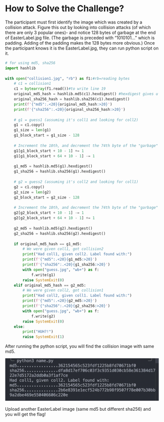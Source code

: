 # How to Solve the Challenge?

The participant must first identify the image which was created by a collision attack. Figure this out by looking into collision attacks (of which there are only 3 popular ones)- and notice 128 bytes of garbage at the end of EasterLabel.jpg file. (The garbage is preceded with “1010101…” which is padding. Adding of the padding makes the 128 bytes more obvious.)
Once the participant knows it is the EasterLabel.jpg, they can run python script on it.

```py
# for using md5, sha256
import hashlib

with open("collision1.jpg", "rb") as f1:#rb=reading bytes
    # c1 = collision1
    c1 = bytearray(f1.read())#to write line 19
    original_md5_hash = hashlib.md5(c1).hexdigest() #hexdigest gives u string
    original_sha256_hash = hashlib.sha256(c1).hexdigest()
    print(f'{"md5":.<20}{original_md5_hash:>20}')
    print(f'{"sha256":.<20}{original_sha256_hash:>20}')

    # g1 = guess1 (assuming it's coll1 and looking for coll2)
    g1 = c1.copy()
    g1_size = len(g1)
    g1_block_start = g1_size - 128

    # Increment the 10th, and decrement the 74th byte of the "garbage" block
    g1[g1_block_start + 10 - 1] += 1
    g1[g1_block_start + 64 + 10 - 1] -= 1

    g1_md5 = hashlib.md5(g1).hexdigest()
    g1_sha256 = hashlib.sha256(g1).hexdigest()

    # g2 = guess2 (assuming it's coll2 and looking for coll1)
    g2 = c1.copy()
    g2_size = len(g2)
    g2_block_start = g2_size - 128

    # Increment the 10th, and decrement the 74th byte of the "garbage" block
    g2[g2_block_start + 10 - 1] -= 1
    g2[g2_block_start + 64 + 10 - 1] += 1

    g2_md5 = hashlib.md5(g2).hexdigest()
    g2_sha256 = hashlib.sha256(g2).hexdigest()

    if original_md5_hash == g1_md5:
        # We were given coll1, got collision2
        print("Had coll1, given coll2. Label found with:")
        print(f'{"md5":.<20}{g1_md5:>20}')
        print(f'{"sha256":.<20}{g1_sha256:>20}')
        with open("guess.jpg", "wb+") as f:
            f.write(g1)
        raise SystemExit(0)
    elif original_md5_hash == g2_md5:
        # We were given coll2, got collision1
        print("Had coll2, given coll1. Label found with:")
        print(f'{"md5":.<20}{g2_md5:>20}')
        print(f'{"sha256":.<20}{g2_sha256:>20}')
        with open("guess.jpg", "wb+") as f:
            f.write(g2)
        raise SystemExit(0)
    else:
        print("HUH?!")
        raise SystemExit(1)


```

After running the python script, you will find the collision image with same md5.

![](collisionpic.jpg)

Upload another EasterLabel image (same md5 but different sha256) and you will get the flag!

